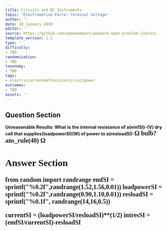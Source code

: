 ```yaml
---
title: Circuits and DC Instruments
topic: 'Electromotive Force: Terminal Voltage'
author: ''
date: 10 January 2018
editor: ''
source: https://github.com/openwebwork/webwork-open-problem-library
template_version: 1.1
type: ''
difficulty:
- TBD
randomization:
- TBD
taxonomy:
- TBD
tags:
- electriccurrentemfresistorcircuitpower
outcomes:
- TBD
assets: ''
---
```


## Question Section 

<b>
<b>Unreasonable Results:<b> What is the internal resistance of a(emfSI)-(V) dry cell that supplies(loadpowerSI)(W) of power to a(resloadSI)-<span style="font-family: 'Times'; font-size: 20px";>&Omega;<span> bulb?
ans_rule(40) <span style="font-family: 'Times'; font-size: 20px";>&Omega;<span>



## Answer Section

from random import randrange
emfSI = sprintf("%0.2f",randrange(1.52,1.56,0.01))
loadpowerSI = sprintf("%0.2f",randrange(0.90,1.10,0.01))
resloadSI = sprintf("%0.1f", randrange(14,16,0.5))

currentSI = (loadpowerSI/resloadSI)**(1/2)
intresSI = (emfSI/currentSI)-resloadSI